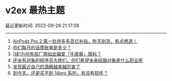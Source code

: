 # v2ex 最热主题

最近更新时间: 2022-09-28 21:17:08

--- 
1. [AirPods Pro 2 第一批拼多多百亿补贴，昨天到货，有点想退！](https://www.v2ex.com/t/883427) 
2. [你们每月的话费账单是多少？](https://www.v2ex.com/t/883439) 
3. [[续]为何有些厂商如此偏爱「牛皮癣」图标？](https://www.v2ex.com/t/883424) 
4. [还未有对象的程序员大佬们，你们希望未来结婚对象是什么职业呢](https://www.v2ex.com/t/883455) 
5. [发现最近自己的酒瘾越来越厉害了](https://www.v2ex.com/t/883515) 
6. [到今天，还是买不到 14pro 系列，有没有软件？](https://www.v2ex.com/t/883453) 
